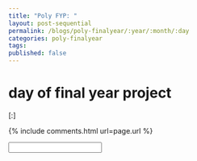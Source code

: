 ```yaml
---
title: "Poly FYP: "
layout: post-sequential
permalink: /blogs/poly-finalyear/:year/:month/:day
categories: poly-finalyear
tags: 
published: false
---
```

#  day of final year project

<span class="timestamp">[:]</span>


<!--

<span class='disable-selection' ondblclick="this.innerHTML=''">&lt;<b>REDACTED</b>&gt;</span>

-->
{% include comments.html url=page.url %}

<input id="password-input" type="password" class="text-secret" onkeyup="unlock()" autocomplete="off">

<span class="disable-selection" id="truth" style="display:none;"></span>
